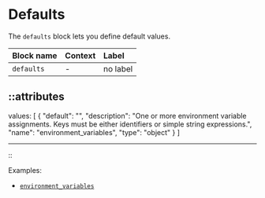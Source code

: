 # Defaults

The `defaults` block lets you define default values.

| Block name | Context | Label    |
|:-----------|:--------|:---------|
| `defaults` | -       | no label |


::attributes
---
values: [
  {
    "default": "",
    "description": "One or more environment variable assignments. Keys must be either identifiers or simple string expressions.",
    "name": "environment_variables",
    "type": "object"
  }
]

---
::

Examples:

- [`environment_variables`](https://github.com/coupergateway/couper-examples/blob/master/env-var/README.md)
